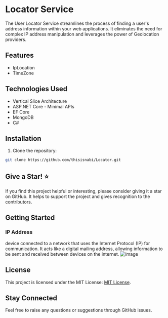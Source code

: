 # Locator Service

The User Locator Service streamlines the process of finding a user's address information within your web applications. It eliminates the need for complex IP address manipulation and leverages the power of Geolocation providers.

## Features

- IpLocation
- TimeZone

## Technologies Used

- Vertical Slice Architecture
- ASP.NET Core - Minimal APIs
- EF Core
- MongoDB
- C#

## Installation

1. Clone the repository:

```bash
git clone https://github.com/thisisnabi/Locator.git
```

## Give a Star! ⭐
If you find this project helpful or interesting, please consider giving it a star on GitHub. It helps to support the project and gives recognition to the contributors.


## Getting Started


### IP Address
device connected to a network that uses the Internet Protocol (IP) for communication. It acts like a digital mailing address, allowing information to be sent and received between devices on the internet.
![image](https://github.com/thisisnabi/Locator/assets/3371886/12dc810b-7719-4538-a9a0-a0357b9e689a)

 

## License
This project is licensed under the MIT License: [MIT License](https://opensource.org/licenses/MIT).

## Stay Connected
Feel free to raise any questions or suggestions through GitHub issues.
